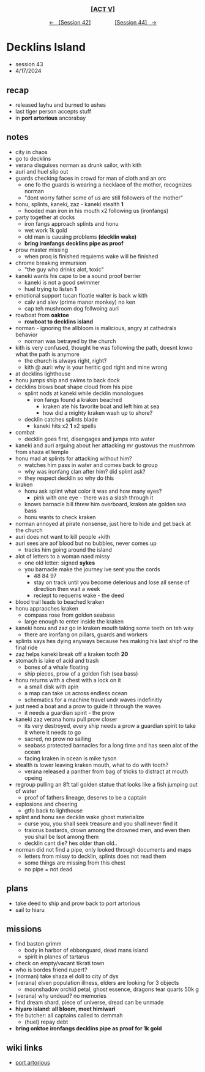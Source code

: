 <div align="center">
  <h3 align="center"><a href="https://github.com/h-griffin/dnd-notes/blob/main/grimmhaus/act-V" >[ACT V]</a></h3>
  <p align="center">
    <a href="https://github.com/h-griffin/dnd-notes/blob/main/grimmhaus/act-V/24-04-10.md" >&larr; &nbsp; [Session 42]</a>
    &nbsp;&nbsp;&nbsp;&nbsp;&nbsp;&nbsp;&nbsp;&nbsp;&nbsp;&nbsp;&nbsp;&nbsp;&nbsp;&nbsp;
    <a href="https://github.com/h-griffin/dnd-notes/blob/main/grimmhaus/act-V/24-04-17.md" >[Session 44] &nbsp; &rarr;</a>
  </p>
</div>

# Decklins Island
- session 43
- 4/17/2024

## recap
- released layhu and burned to ashes
- last tiger person accepts stuff
- in **port artorious** ancorabay

## notes
- city in chaos
- go to decklins
- verana disguises norman as drunk sailor, with kith
- auri and huel slip out
- guards checking faces in crowd for man of cloth and an orc
    - one fo the guards is wearing a necklace of the mother, recognizes norman
    - "dont worry father some of us are still followers of the mother"
- honu, splints, kaneki, zaz - kaneki stealth **1**
    - hooded man iron in his mouth x2 following us (ironfangs)
- party together at docks
    - iron fangs approach splints and honu
    - wet work 1k gold
    - old man is causing problems **(decklin wake)**
    - **bring ironfangs decklins pipe as proof**
- prow master missing
    - when proq is finished requiems wake will be finished
- chrome breaking immursion
    - "the guy who drinks alot, toxic"
- kaneki wants his cape to be a sound proof berrier
    - kaneki is not a good swimmer
    - huel trying to listen **1**
- emotional support tucan floatie walter is back w kith
    - calv and alev (prime manor monkey) no ken
    - cap teh mushroom dog follwoing auri
- rowboat from **oaktoe**
    - **rowboat to decklins island**
- norman - ignoring the allbloom is malicious, angry at cathedrals behavior
    - norman was betrayed by the church
- kith is very confused, thought he was following the path, doesnt knwo what the path is anymore
    - the church is always right, right?
    - kith @ auri: why is your heritic god right and mine wrong
- at decklins lighthouse
- honu jumps ship and swims to back dock
- decklins blows boat shape cloud from his pipe
    - splint nods at kaneki while decklin monologues
        - iron fangs found a kraken beached
            - kraken ate his favorite boat and left him at sea
            - how did a mighty kraken wash up to shore?
    - decklin catches splints blade
        - kaneki hits x2 **1** x2 spells
- combat
    - decklin goes first, disengages and jumps into water
- kaneki and auri arguing about her attacking mr gustovus the mushrrom from shaza el temple
- honu mad at splints for attacking without him?
    - watches him pass in water and comes back to group
    - why was ironfang clan after him? did splint ask?
    - they respect decklin so why do this
- kraken
    - honu ask splint what color it was and how many eyes?
        - pink with one eye - there was a slash through it
    - knows barnacle bill threw him overboard, kraken ate golden sea bass
    - honu wants to check kraken
- norman annoyed at pirate nonsense, just here to hide and get back at the church
- auri does not want to kill people +kith
- auri sees are aof blood but no bubbles, never comes up
    - tracks him going around the island
- alot of letters to a woman naed missy
    - one old letter: signed **sykes**
    - you barnacle make the journey ive sent you the cords
        - 48 84 97
        - stay on track until you become delerious and lose all sense of direction then wait a week
        - reciept to requems wake - the deed
- blood trail leads to beached kraken
- honu appraoches kraken
    - compass rose from golden seabass
    - large enough to enter inside the kraken
- kaneki honu and zaz go in kraken mouth taking some teeth on teh way
    - there are ironfang on pillars, guards and workers
- splints says hes dying anyways because hes making his last shipf ro the final ride
- zaz helps kaneki break off a kraken tooth **20**
- stomach is lake of acid and trash
    - bones of a whale floating
    - ship pieces, prow of a golden fish (sea bass)
- honu returns with a chest with a lock on it
    - a small disk with apin
    - a map can take us across endless ocean
    - schematics for a machine travel undr waves indefinitly
- just need a boat and a prow to guide it through the waves
    - it needs a guardian spirit - the prow
- kaneki zaz verana honu pull prow closer
    - its very destroyed, every ship needs a prow a guardian spirit to take it where it needs to go
    - sacred, no prow no sailing
    - seabass protected barnacles for a long time and has seen alot of the ocean
    - facing kraken in ocean is mike tyson
- stealth is lower leaving kraken mouth, what to do with tooth?
    - verana released a panther from bag of tricks to distract at mouth opeing
- regroup pulling an 8ft tall golden statue that looks like a fish jumping out of water
    - proof of fathers lineage, deservs to be a captain
- explosions and cheering
    - gtfo back to lighthouse
- splint and honu see decklin wake ghost materialize
    - curse you, you shall seek treasure and you shall never find it
    - traiorus bastards, drown among the drowned men, and even then you shall be lsot among them
    - decklin cant die? hes older than old..
- norman did not find a pipe, only looked through documents and maps
    - letters from missy to decklin, splints does not read them
    - some things are missing from this chest
    - no pipe = not dead

## plans
- take deed to ship and prow back to port artorious
- sail to hiaru

## missions
- find baston grimm
    - body in harbor of ebbonguard, dead mans island
    - spirit in planes of tartarus
- check on empty/vacant tikrati town
- who is bordes friend rupert?
- (norman) take shaza el doll to city of dys
- (verana) elven population illness, elders are looking for 3 objects
    - moonshadow orchid petal, ghost essence, dragons tear quarts 50k g
- (verana) why undead? no memories
- find dream shard, piece of universe, dread can be unmade
- **hiyaro island: all bloom, meet himiwari**
- the butcher: all captains called to demmah
    - (huel) repay debt
- **bring onktoe ironfangs decklins pipe as proof for 1k gold**

## wiki links
- [port artorious](../lore.md#port-artorious-eastern-dalstead)
